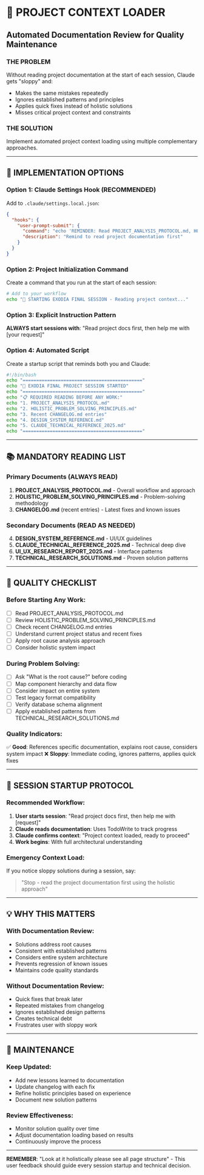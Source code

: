 # 🔄 PROJECT CONTEXT LOADER
## Automated Documentation Review for Quality Maintenance

### **THE PROBLEM**
Without reading project documentation at the start of each session, Claude gets "sloppy" and:
- Makes the same mistakes repeatedly
- Ignores established patterns and principles
- Applies quick fixes instead of holistic solutions
- Misses critical project context and constraints

### **THE SOLUTION**
Implement automated project context loading using multiple complementary approaches.

---

## **🎯 IMPLEMENTATION OPTIONS**

### **Option 1: Claude Settings Hook (RECOMMENDED)**

Add to `.claude/settings.local.json`:

```json
{
  "hooks": {
    "user-prompt-submit": {
      "command": "echo 'REMINDER: Read PROJECT_ANALYSIS_PROTOCOL.md, HOLISTIC_PROBLEM_SOLVING_PRINCIPLES.md, and recent CHANGELOG.md entries before proceeding with any technical work.'",
      "description": "Remind to read project documentation first"
    }
  }
}
```

### **Option 2: Project Initialization Command**

Create a command that you run at the start of each session:

```bash
# Add to your workflow
echo "🔄 STARTING EXODIA FINAL SESSION - Reading project context..."
```

### **Option 3: Explicit Instruction Pattern**

**ALWAYS start sessions with**: "Read project docs first, then help me with [your request]"

### **Option 4: Automated Script**

Create a startup script that reminds both you and Claude:

```bash
#!/bin/bash
echo "============================================"
echo "🎯 EXODIA FINAL PROJECT SESSION STARTED"
echo "============================================"
echo "📋 REQUIRED READING BEFORE ANY WORK:"
echo "1. PROJECT_ANALYSIS_PROTOCOL.md"
echo "2. HOLISTIC_PROBLEM_SOLVING_PRINCIPLES.md"
echo "3. Recent CHANGELOG.md entries"
echo "4. DESIGN_SYSTEM_REFERENCE.md"
echo "5. CLAUDE_TECHNICAL_REFERENCE_2025.md"
echo "============================================"
```

---

## **📚 MANDATORY READING LIST**

### **Primary Documents (ALWAYS READ)**
1. **PROJECT_ANALYSIS_PROTOCOL.md** - Overall workflow and approach
2. **HOLISTIC_PROBLEM_SOLVING_PRINCIPLES.md** - Problem-solving methodology
3. **CHANGELOG.md** (recent entries) - Latest fixes and known issues

### **Secondary Documents (READ AS NEEDED)**
4. **DESIGN_SYSTEM_REFERENCE.md** - UI/UX guidelines
5. **CLAUDE_TECHNICAL_REFERENCE_2025.md** - Technical deep dive
6. **UI_UX_RESEARCH_REPORT_2025.md** - Interface patterns
7. **TECHNICAL_RESEARCH_SOLUTIONS.md** - Proven solution patterns

---

## **🔧 QUALITY CHECKLIST**

### **Before Starting Any Work:**
- [ ] Read PROJECT_ANALYSIS_PROTOCOL.md
- [ ] Review HOLISTIC_PROBLEM_SOLVING_PRINCIPLES.md
- [ ] Check recent CHANGELOG.md entries
- [ ] Understand current project status and recent fixes
- [ ] Apply root cause analysis approach
- [ ] Consider holistic system impact

### **During Problem Solving:**
- [ ] Ask "What is the root cause?" before coding
- [ ] Map component hierarchy and data flow
- [ ] Consider impact on entire system
- [ ] Test legacy format compatibility
- [ ] Verify database schema alignment
- [ ] Apply established patterns from TECHNICAL_RESEARCH_SOLUTIONS.md

### **Quality Indicators:**
✅ **Good**: References specific documentation, explains root cause, considers system impact
❌ **Sloppy**: Immediate coding, ignores patterns, applies quick fixes

---

## **🎯 SESSION STARTUP PROTOCOL**

### **Recommended Workflow:**
1. **User starts session**: "Read project docs first, then help me with [request]"
2. **Claude reads documentation**: Uses TodoWrite to track progress
3. **Claude confirms context**: "Project context loaded, ready to proceed"
4. **Work begins**: With full architectural understanding

### **Emergency Context Load:**
If you notice sloppy solutions during a session, say:
> "Stop - read the project documentation first using the holistic approach"

---

## **💡 WHY THIS MATTERS**

### **With Documentation Review:**
- Solutions address root causes
- Consistent with established patterns  
- Considers entire system architecture
- Prevents regression of known issues
- Maintains code quality standards

### **Without Documentation Review:**
- Quick fixes that break later
- Repeated mistakes from changelog
- Ignores established design patterns
- Creates technical debt
- Frustrates user with sloppy work

---

## **🔄 MAINTENANCE**

### **Keep Updated:**
- Add new lessons learned to documentation
- Update changelog with each fix
- Refine holistic principles based on experience
- Document new solution patterns

### **Review Effectiveness:**
- Monitor solution quality over time
- Adjust documentation loading based on results
- Continuously improve the process

---

**REMEMBER**: "Look at it holistically please see all page structure" - This user feedback should guide every session startup and technical decision.